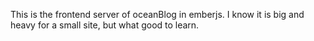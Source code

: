 This is the frontend server of oceanBlog in emberjs. 
I know it is big and heavy for a small site, but what good to learn. 
